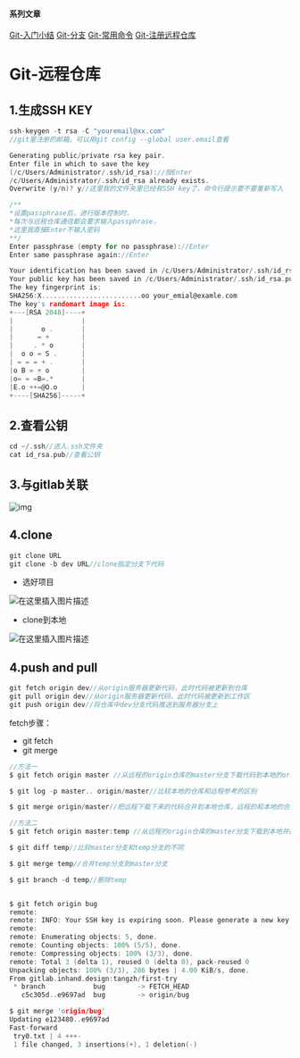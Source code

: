 ﻿#### 系列文章
[Git-入门小结](https://blog.csdn.net/lblmlms/article/details/105600621)
[Git-分支](https://blog.csdn.net/lblmlms/article/details/107251420)
[Git-常用命令](https://blog.csdn.net/lblmlms/article/details/107834005)
[Git-注册远程仓库](https://blog.csdn.net/lblmlms/article/details/107554350)

# Git-远程仓库

## 1.生成SSH KEY
```c
ssh-keygen -t rsa -C "youremail@xx.com"
//git里注册的邮箱，可以用git config --global user.email查看

Generating public/private rsa key pair.
Enter file in which to save the key 
(/c/Users/Administrator/.ssh/id_rsa)://按Enter
/c/Users/Administrator/.ssh/id_rsa already exists.
Overwrite (y/n)? y//这里我的文件夹里已经有SSH key了，命令行提示要不要重新写入

/**
*设置passphrase后，进行版本控制时，
*每次与远程仓库通信都会要求输入passphrase，
*这里我直接Enter不输入密码
**/
Enter passphrase (empty for no passphrase)://Enter
Enter same passphrase again://Enter

Your identification has been saved in /c/Users/Administrator/.ssh/id_rsa.
Your public key has been saved in /c/Users/Administrator/.ssh/id_rsa.pub.
The key fingerprint is:
SHA256:X.........................oo your_emial@examle.com
The key's randomart image is:
+---[RSA 2048]----+
|                 |
|       o .       |
|      = +        |
|     . * o       |
|  o o = S .      |
| = = = + .       |
|o B = + o        |
|o= = =B=.*       |
|E.o ++=@O.o      |
+----[SHA256]-----+


```

## 2.查看公钥
```c
cd ~/.ssh//进入.ssh文件夹
cat id_rsa.pub//查看公钥
```

## 3.与gitlab关联

![img](https://imgconvert.csdnimg.cn/aHR0cHM6Ly9pbWcyMDE4LmNuYmxvZ3MuY29tL2Jsb2cvNjc4Njc2LzIwMTkxMi82Nzg2NzYtMjAxOTEyMjYxNDQ2NTI4NTctODA5NzQ3NjA2LnBuZw?x-oss-process=image/format,png)

## 4.clone

```c
git clone URL
git clone -b dev URL//clone指定分支下代码
```

- 选好项目

![在这里插入图片描述](https://img-blog.csdnimg.cn/20200724095301160.png?x-oss-process=image/watermark,type_ZmFuZ3poZW5naGVpdGk,shadow_10,text_aHR0cHM6Ly9ibG9nLmNzZG4ubmV0L2xibG1sbXM=,size_16,color_FFFFFF,t_70)

- clone到本地

![在这里插入图片描述](https://img-blog.csdnimg.cn/20200724095210329.png?x-oss-process=image/watermark,type_ZmFuZ3poZW5naGVpdGk,shadow_10,text_aHR0cHM6Ly9ibG9nLmNzZG4ubmV0L2xibG1sbXM=,size_16,color_FFFFFF,t_70)


## 4.push and pull

```c
git fetch origin dev//从origin服务器更新代码，此时代码被更新到仓库
git pull origin dev//从origin服务器更新代码，此时代码被更新到工作区
git push origin dev//将仓库中dev分支代码推送到服务器分支上
```

fetch步骤：
- git fetch
- git merge
```c
//方法一
$ git fetch origin master //从远程的origin仓库的master分支下载代码到本地的origin master

$ git log -p master.. origin/master//比较本地的仓库和远程参考的区别

$ git merge origin/master//把远程下载下来的代码合并到本地仓库，远程的和本地的合并

//方法二
$ git fetch origin master:temp //从远程的origin仓库的master分支下载到本地并新建一个分支temp

$ git diff temp//比较master分支和temp分支的不同

$ git merge temp//合并temp分支到master分支

$ git branch -d temp//删除temp
```

```c

$ git fetch origin bug
remote:
remote: INFO: Your SSH key is expiring soon. Please generate a new key.
remote:
remote: Enumerating objects: 5, done.
remote: Counting objects: 100% (5/5), done.
remote: Compressing objects: 100% (3/3), done.
remote: Total 3 (delta 1), reused 0 (delta 0), pack-reused 0
Unpacking objects: 100% (3/3), 286 bytes | 4.00 KiB/s, done.
From gitlab.inhand.design:tangzh/first-try
 * branch            bug        -> FETCH_HEAD
   c5c305d..e9697ad  bug        -> origin/bug

$ git merge 'origin/bug'
Updating e123480..e9697ad
Fast-forward
 try0.txt | 4 +++-
 1 file changed, 3 insertions(+), 1 deletion(-)
```


